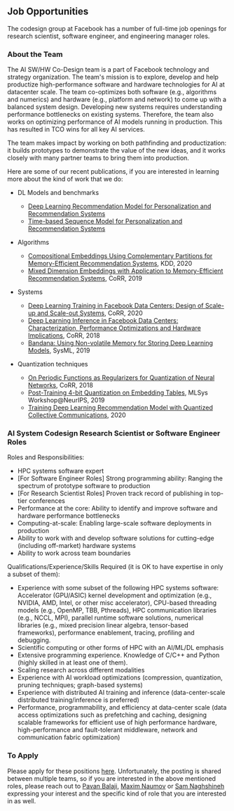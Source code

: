 ## Job Opportunities

The codesign group at Facebook has a number of full-time job openings
for research scientist, software engineer, and engineering manager
roles.

### About the Team

The AI SW/HW Co-Design team is a part of Facebook technology and
strategy organization.  The team's mission is to explore, develop and
help productize high-performance software and hardware technologies
for AI at datacenter scale.  The team co-optimizes both software
(e.g., algorithms and numerics) and hardware (e.g., platform and
network) to come up with a balanced system design.  Developing new
systems requires understanding performance bottlenecks on existing
systems.  Therefore, the team also works on optimizing performance of
AI models running in production.  This has resulted in TCO wins for
all key AI services.

The team makes impact by working on both pathfinding and
productization: it builds prototypes to demonstrate the value of the
new ideas, and it works closely with many partner teams to bring them
into production.

Here are some of our recent publications, if you are interested in
learning more about the kind of work that we do:

 * DL Models and benchmarks
   - [Deep Learning Recommendation Model for Personalization and Recommendation Systems](https://arxiv.org/abs/1906.00091)
   - [Time-based Sequence Model for Personalization and Recommendation Systems](https://arxiv.org/abs/2008.11922)

 * Algorithms
   - [Compositional Embeddings Using Complementary Partitions for Memory-Efficient Recommendation Systems](https://arxiv.org/abs/1909.02107), KDD, 2020
   - [Mixed Dimension Embeddings with Application to Memory-Efficient Recommendation Systems](https://arxiv.org/abs/1909.11810), CoRR, 2019

 * Systems
   - [Deep Learning Training in Facebook Data Centers: Design of Scale-up and Scale-out Systems](https://arxiv.org/abs/2003.09518), CoRR, 2020
   - [Deep Learning Inference in Facebook Data Centers: Characterization, Performance Optimizations and Hardware Implications](https://arxiv.org/abs/1811.09886), CoRR, 2018
   - [Bandana: Using Non-volatile Memory for Storing Deep Learning Models](https://arxiv.org/abs/1811.05922), SysML, 2019

 * Quantization techniques
   - [On Periodic Functions as Regularizers for Quantization of Neural Networks](https://arxiv.org/abs/1811.09862), CoRR, 2018
   - [Post-Training 4-bit Quantization on Embedding Tables](https://arxiv.org/abs/1911.02079), MLSys Workshop@NeurIPS, 2019
   - [Training Deep Learning Recommendation Model with Quantized Collective Communications](https://dlp-kdd.github.io/assets/pdf/a11-yang.pdf), 2020



### AI System Codesign Research Scientist or Software Engineer Roles

Roles and Responsibilities:

 * HPC systems software expert
 * [For Software Engineer Roles] Strong programming ability: Ranging
   the spectrum of prototype software to production
 * [For Research Scientist Roles] Proven track record of publishing in top-tier conferences
 * Performance at the core: Ability to identify and improve software and hardware performance bottlenecks
 * Computing-at-scale: Enabling large-scale software deployments in production
 * Ability to work with and develop software solutions for cutting-edge (including off-market) hardware systems
 * Ability to work across team boundaries

Qualifications/Experience/Skills Required (it is OK to have expertise
in only a subset of them):

 * Experience with some subset of the following HPC systems software:
   Accelerator (GPU/ASIC) kernel development and optimization (e.g.,
   NVIDIA, AMD, Intel, or other misc accelerator), CPU-based threading
   models (e.g., OpenMP, TBB, Pthreads), HPC communication libraries
   (e.g., NCCL, MPI), parallel runtime software solutions, numerical
   libraries (e.g., mixed precision linear algebra, tensor-based
   frameworks), performance enablement, tracing, profiling and
   debugging.
 * Scientific computing or other forms of HPC with an AI/ML/DL
   emphasis
 * Extensive programming experience. Knowledge of C/C++ and Python
   (highly skilled in at least one of them).
 * Scaling research across different modalities
 * Experience with AI workload optimizations (compression,
   quantization, pruning techniques; graph-based systems)
 * Experience with distributed AI training and inference
   (data-center-scale distributed training/inference is preferred)
 * Performance, programmability, and efficiency at data-center scale
   (data access optimizations such as prefetching and caching,
   designing scalable frameworks for efficient use of high performance
   hardware, high-performance and fault-tolerant middleware, network
   and communication fabric optimization)


### To Apply

Please apply for these positions
[here](https://www.facebook.com/careers/v2/jobs/684211715808268/).
Unfortunately, the posting is shared between multiple teams, so if you
are interested in the above mentioned roles, please reach out to
[Pavan Balaji](https://www.linkedin.com/in/pavan-balaji/), [Maxim
Naumov](https://www.linkedin.com/in/maxim-naumov/) or [Sam
Naghshineh](https://www.linkedin.com/in/naghshineh/) expressing your
interest and the specific kind of role that you are interested in as
well.
